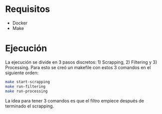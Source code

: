 # Requisitos
- Docker
- Make

# Ejecución

La ejecución se divide en 3 pasos discretos: 1) Scrapping, 2) Filtering y 3) Processing. Para esto se creó un makefile con estos 3 comandos en el siguiente orden:
```bash
make start-scrapping
make run-filtering
make run-processing
```

La idea para tener 3 comandos es que el filtro empiece después de terminado el scrapping. 
